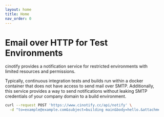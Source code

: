 ```yaml
---
layout: home
title: Home
nav_order: 0
---
```


# Email over HTTP for Test Environments

cinotify provides a notification service for restricted environments
with limited resources and permissions.

Typically, continuous integration tests and builds run within a docker container that does not have access to send mail over SMTP. Additionally, this service provides a way to send notifications without leaking SMTP credentials of your company domain to a build environment.

```bash
curl --request POST 'https://www.cinotify.cc/api/notify' \
  -d "to=example@example.com&subject=building main&body=hello.&attachments[][type]=text/plain&attachments[][content]=aGVsbG8sIHdvcmxkIQ==&attachments[][filename]=hello.txt"
```
